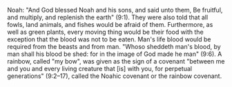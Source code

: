 Noah: "And God blessed Noah and his sons, and said unto them, Be fruitful, and multiply, and replenish the earth" (9:1). They were also told that all fowls, land animals, and fishes would be afraid of them. Furthermore, as well as green plants, every moving thing would be their food with the exception that the blood was not to be eaten. Man's life blood would be required from the beasts and from man. "Whoso sheddeth man's blood, by man shall his blood be shed: for in the image of God made he man" (9:6). A rainbow, called "my bow", was given as the sign of a covenant "between me and you and every living creature that [is] with you, for perpetual generations" (9:2–17), called the Noahic covenant or the rainbow covenant.

